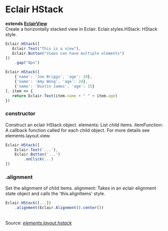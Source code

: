 # Eclair HStack
__extends [EclairView](https://github.com/SamGarlick/Eclair/tree/main/src/elements/layout/view.js)__<br/>
Create a horizontally stacked view in Eclair.
Eclair.styles.HStack: HStack style.
```javascript
Eclair.HStack([
   Eclair.Text("This is a view"),
   Eclair.Button("Views can have multiple elements")
])
    .gap("8px")
```
```javascript
Eclair.HStack([
    {'name': 'Joe Briggs', 'age': 28},
    {'name': 'Amy Wong', 'age': 24},
    {'name': 'Dustin James', 'age': 15}
], item => {
   return Eclair.Text(item.name + " " + item.age)
})
```
### constructor
Construct an eclair HStack object. 
elements: List child items.
itemFunction: A callback function called for each child object. For more details see elements.layout.view.
```javascript
Eclair.HStack([
    Eclair.Text('...'),
    Eclair.Button('...')
        .onClick(...)
])
```
### .alignment
Set the alignment of child items.
alignment: Takes in an eclair elignment state object and calls the 'this.alignItems' style.
```javascript
Eclair.HStack([...])
    .alignment(Eclair.Alignment().center())
```
<br/>Source: [_elements.layout.hstack_](https://github.com/SamGarlick/Eclair/tree/main/src/elements/layout/hstack.js)